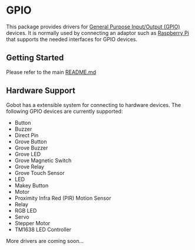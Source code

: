# GPIO

This package provides drivers for [General Purpose Input/Output (GPIO)](https://en.wikipedia.org/wiki/General_Purpose_Input/Output)
devices. It is normally used by connecting an adaptor such as [Raspberry Pi](https://gobot.io/documentation/platforms/raspi/)
that supports the needed interfaces for GPIO devices.

## Getting Started

Please refer to the main [README.md](https://github.com/hybridgroup/gobot/blob/release/README.md)

## Hardware Support

Gobot has a extensible system for connecting to hardware devices. The following GPIO devices are currently supported:

- Button
- Buzzer
- Direct Pin
- Grove Button
- Grove Buzzer
- Grove LED
- Grove Magnetic Switch
- Grove Relay
- Grove Touch Sensor
- LED
- Makey Button
- Motor
- Proximity Infra Red (PIR) Motion Sensor
- Relay
- RGB LED
- Servo
- Stepper Motor
- TM1638 LED Controller

More drivers are coming soon...
